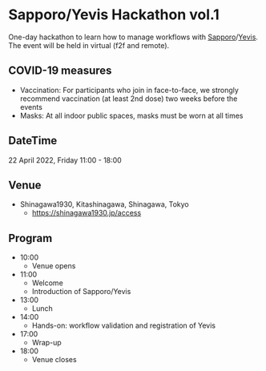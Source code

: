 # Sapporo/Yevis Hackathon vol.1

One-day hackathon to learn how to manage workflows with [Sapporo](https://github.com/sapporo-wes/sapporo)/[Yevis](https://github.com/ddbj/yevis-cli). The event will be held in virtual (f2f and remote).

## COVID-19 measures

- Vaccination: For participants who join in face-to-face, we strongly recommend vaccination (at least 2nd dose) two weeks before the events
- Masks: At all indoor public spaces, masks must be worn at all times

## DateTime

22 April 2022, Friday 11:00 - 18:00

## Venue

- Shinagawa1930, Kitashinagawa, Shinagawa, Tokyo
  - https://shinagawa1930.jp/access

## Program

- 10:00
  - Venue opens
- 11:00
  - Welcome
  - Introduction of Sapporo/Yevis
- 13:00
  - Lunch
- 14:00
  - Hands-on: workflow validation and registration of Yevis
- 17:00
  - Wrap-up
- 18:00
  - Venue closes
